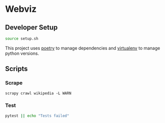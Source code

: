 # Webviz

## Developer Setup

```sh
source setup.sh
```

This project uses [poetry]() to manage dependencies and [virtualenv]() to manage python versions.

## Scripts

### Scrape

```
scrapy crawl wikipedia -L WARN
```

### Test

```sh
pytest || echo "Tests failed"
```
